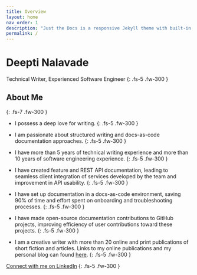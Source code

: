 ```yaml
---
title: Overview
layout: home
nav_order: 1
description: "Just the Docs is a responsive Jekyll theme with built-in search that is easily customizable and hosted on GitHub Pages."
permalink: /
---
```


# Deepti Nalavade
Technical Writer, Experienced Software Engineer
{: .fs-5 .fw-300 }

## About Me
{: .fs-7 .fw-300 }

* I possess a deep love for writing.
  {: .fs-5 .fw-300 }

* I am passionate about structured writing and docs-as-code documentation approaches.
  {: .fs-5 .fw-300 }

* I have more than 5 years of technical writing experience and more than 10 years of software engineering experience.
  {: .fs-5 .fw-300 }

* I have created feature and REST API documentation, leading to seamless client integration of services developed by the team and improvement in API usability.
  {: .fs-5 .fw-300 }

* I have set up documentation in a docs-as-code environment, saving 90% of time and effort spent on onboarding and troubleshooting processes.
  {: .fs-5 .fw-300 }

* I have made open-source documentation contributions to GitHub projects, improving efficiency of user contributions toward these projects.
  {: .fs-5 .fw-300 }

* I am a creative writer with more than 20 online and print publications of short fiction and articles. Links to my online publications and my personal blog can found [here](https://deeptiwriting.wordpress.com/).
  {: .fs-5 .fw-300 }

[Connect with me on LinkedIn](https://www.linkedin.com/in/deeptinalavade)
{: .fs-5 .fw-300 }